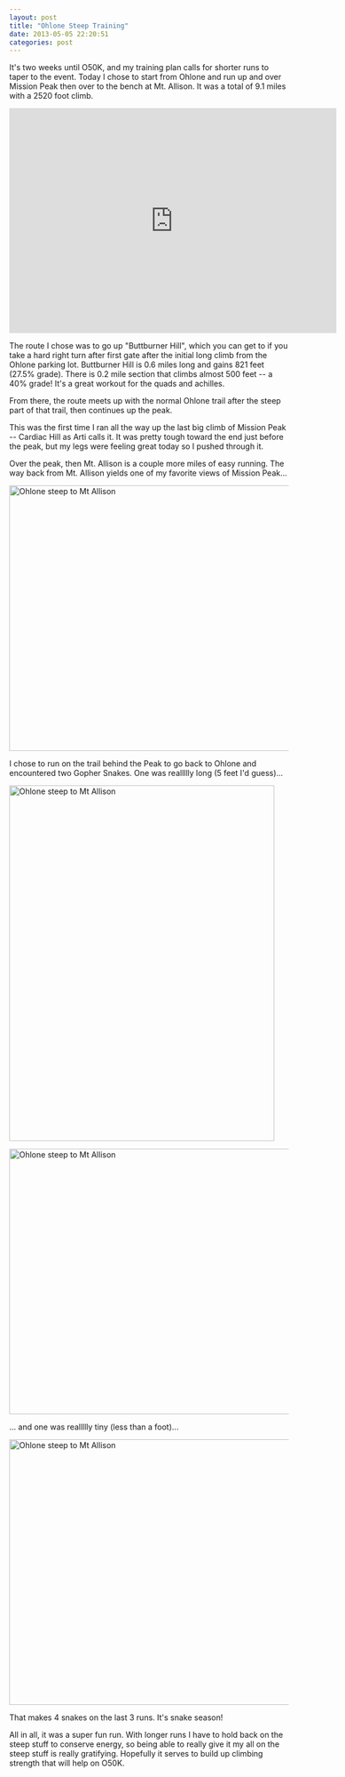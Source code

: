```yaml
---
layout: post
title: "Ohlone Steep Training"
date: 2013-05-05 22:20:51
categories: post
---
```

It's two weeks until O50K, and my training plan calls for shorter runs to taper to the event.  Today I chose to start from Ohlone and run up and over Mission Peak then over to the bench at Mt. Allison.  It was a total of 9.1 miles with a 2520 foot climb.

<center>
<iframe height='405' width='590' frameborder='0' allowtransparency='true' scrolling='no' src='http://app.strava.com/activities/52532059/embed/3810b5dd486c5695393485e2dba4b16c0c35f1da'></iframe>
</center>

The route I chose was to go up "Buttburner Hill", which you can get to if you take a hard right turn after first gate after the initial long climb from the Ohlone parking lot.  Buttburner Hill is 0.6 miles long and gains 821 feet (27.5% grade).  There is 0.2 mile section that climbs almost 500 feet -- a 40% grade!  It's a great workout for the quads and achilles.

From there, the route meets up with the normal Ohlone trail after the steep part of that trail, then continues up the peak.

This was the first time I ran all the way up the last big climb of Mission Peak -- Cardiac Hill as Arti calls it.  It was pretty tough toward the end just before the peak, but my legs were feeling great today so I pushed through it.

Over the peak, then Mt. Allison is a couple more miles of easy running.  The way back from Mt. Allison yields one of my favorite views of Mission Peak...

<a href="http://www.flickr.com/photos/thenobot/8710994473/" title="Ohlone steep to Mt Allison by thenobot, on Flickr"><img src="http://farm9.staticflickr.com/8413/8710994473_10e3a0cdce_z.jpg" width="640" height="478" alt="Ohlone steep to Mt Allison"></a>

I chose to run on the trail behind the Peak to go back to Ohlone and encountered two Gopher Snakes.  One was reallllly long (5 feet I'd guess)...

<a href="http://www.flickr.com/photos/thenobot/8710994779/" title="Ohlone steep to Mt Allison by thenobot, on Flickr"><img src="http://farm9.staticflickr.com/8125/8710994779_67e025282f_z.jpg" width="478" height="640" alt="Ohlone steep to Mt Allison"></a>

<a href="http://www.flickr.com/photos/thenobot/8712119814/" title="Ohlone steep to Mt Allison by thenobot, on Flickr"><img src="http://farm9.staticflickr.com/8393/8712119814_24628a7b9f_z.jpg" width="640" height="478" alt="Ohlone steep to Mt Allison"></a>

... and one was reallllly tiny (less than a foot)...

<a href="http://www.flickr.com/photos/thenobot/8712120172/" title="Ohlone steep to Mt Allison by thenobot, on Flickr"><img src="http://farm9.staticflickr.com/8267/8712120172_a3a6be76d8_z.jpg" width="640" height="478" alt="Ohlone steep to Mt Allison"></a>

That makes 4 snakes on the last 3 runs.  It's snake season!

All in all, it was a super fun run.  With longer runs I have to hold back on the steep stuff to conserve energy, so being able to really give it my all on the steep stuff is really gratifying.  Hopefully it serves to build up climbing strength that will help on O50K.
